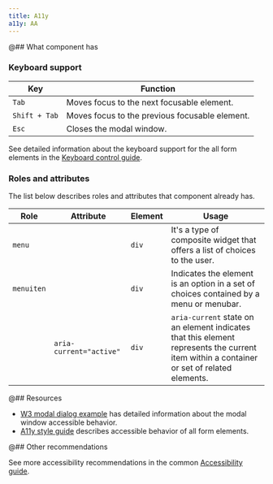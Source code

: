 ```yaml
---
title: A11y
a11y: AA
---
```


@## What component has

### Keyboard support

| Key           | Function                                       |
| ------------- | ---------------------------------------------- |
| `Tab`         | Moves focus to the next focusable element.     |
| `Shift + Tab` | Moves focus to the previous focusable element. |
| `Esc`         | Closes the modal window.                       |

See detailed information about the keyboard support for the all form elements in the [Keyboard control guide](/core-principles/a11y/a11y-keyboard/).

### Roles and attributes

The list below describes roles and attributes that component already has.

| Role       | Attribute               | Element | Usage                                                                                                                                     |
| ---------- | ----------------------- | ------- | ----------------------------------------------------------------------------------------------------------------------------------------- |
| `menu`     |                         | `div`   | It's a type of composite widget that offers a list of choices to the user.                                                                |
| `menuiten` |                         | `div`   | Indicates the element is an option in a set of choices contained by a menu or menubar.                                                    |
|            | `aria-current="active"` | `div`   | `aria-current` state on an element indicates that this element represents the current item within a container or set of related elements. |

@## Resources

- [W3 modal dialog example](https://www.w3.org/TR/wai-aria-practices-1.1/examples/dialog-modal/dialog.html) has detailed information about the modal window accessible behavior.
- [A11y style guide](https://a11y-style-guide.com/style-guide/section-forms.html) describes accessible behavior of all form elements.

@## Other recommendations

See more accessibility recommendations in the common [Accessibility guide](/core-principles/a11y/).
